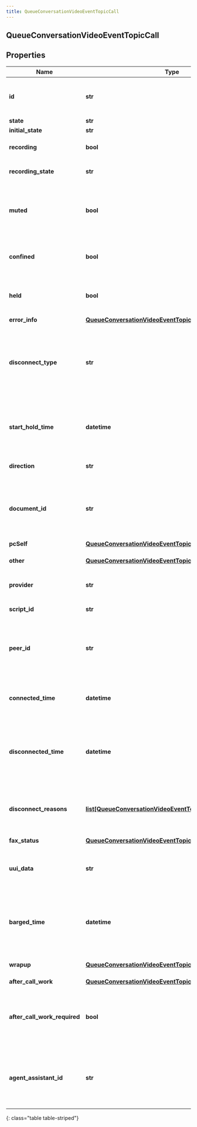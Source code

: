 ```yaml
---
title: QueueConversationVideoEventTopicCall
---
```

## QueueConversationVideoEventTopicCall

## Properties

|Name | Type | Description | Notes|
|------------ | ------------- | ------------- | -------------|
| **id** | **str** | A globally unique identifier for this communication. | [optional] |
| **state** | **str** |  | [optional] |
| **initial_state** | **str** |  | [optional] |
| **recording** | **bool** | True if this call is being recorded. | [optional] |
| **recording_state** | **str** | State of recording on this call. | [optional] |
| **muted** | **bool** | True if this call is muted so that remote participants can&#39;t hear any audio from this end. | [optional] |
| **confined** | **bool** | True if this call is held and the person on this side hears hold music. | [optional] |
| **held** | **bool** | True if this call is held and the person on this side hears silence. | [optional] |
| **error_info** | [**QueueConversationVideoEventTopicErrorDetails**](QueueConversationVideoEventTopicErrorDetails.html) |  | [optional] |
| **disconnect_type** | **str** | System defined string indicating what caused the communication to disconnect. Will be null until the communication disconnects. | [optional] |
| **start_hold_time** | **datetime** | The timestamp the call was placed on hold in the cloud clock if the call is currently on hold. | [optional] |
| **direction** | **str** | Whether a call is inbound or outbound. | [optional] |
| **document_id** | **str** | If call is a fax of a document in content management, the id of the document in content management. | [optional] |
| **pcSelf** | [**QueueConversationVideoEventTopicAddress**](QueueConversationVideoEventTopicAddress.html) |  | [optional] |
| **other** | [**QueueConversationVideoEventTopicAddress**](QueueConversationVideoEventTopicAddress.html) | Address and name data for a call endpoint. | [optional] |
| **provider** | **str** | The source provider of the call. | [optional] |
| **script_id** | **str** | The UUID of the script to use. | [optional] |
| **peer_id** | **str** | The id of the peer communication corresponding to a matching leg for this communication. | [optional] |
| **connected_time** | **datetime** | The timestamp when this communication was connected in the cloud clock. | [optional] |
| **disconnected_time** | **datetime** | The timestamp when this communication disconnected from the conversation in the provider clock. | [optional] |
| **disconnect_reasons** | [**list[QueueConversationVideoEventTopicDisconnectReason]**](QueueConversationVideoEventTopicDisconnectReason.html) | List of reasons that this call was disconnected. This will be set once the call disconnects. | [optional] |
| **fax_status** | [**QueueConversationVideoEventTopicFaxStatus**](QueueConversationVideoEventTopicFaxStatus.html) |  | [optional] |
| **uui_data** | **str** | User to User Information (UUI) data managed by SIP session application. | [optional] |
| **barged_time** | **datetime** | The timestamp when this participant was connected to the barge conference in the provider clock. | [optional] |
| **wrapup** | [**QueueConversationVideoEventTopicWrapup**](QueueConversationVideoEventTopicWrapup.html) | Call wrap up or disposition data. | [optional] |
| **after_call_work** | [**QueueConversationVideoEventTopicAfterCallWork**](QueueConversationVideoEventTopicAfterCallWork.html) |  | [optional] |
| **after_call_work_required** | **bool** | Indicates if after-call is required for a communication. Only used when the ACW Setting is Agent Requested. | [optional] |
| **agent_assistant_id** | **str** | UUID of virtual agent assistant that provide suggestions to the agent participant during the conversation. | [optional] |
{: class="table table-striped"}


